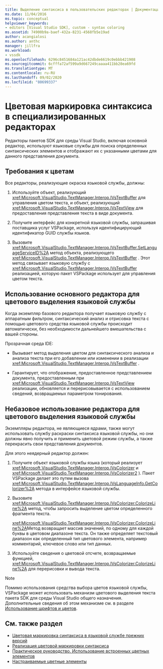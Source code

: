 ```yaml
---
title: Выделение синтаксиса в пользовательских редакторах | Документация Майкрософт
ms.date: 11/04/2016
ms.topic: conceptual
helpviewer_keywords:
- editors [Visual Studio SDK], custom - syntax coloring
ms.assetid: 74900b9a-baef-432a-8231-4568fb5e19ad
author: acangialosi
ms.author: anthc
manager: jillfra
ms.workload:
- vssdk
ms.openlocfilehash: 6296c8451684a121ac42dbde6619c0ebbb421908
ms.sourcegitcommit: 6cfffa72af599a9d667249caaaa411bb28ea69fd
ms.translationtype: MT
ms.contentlocale: ru-RU
ms.lasthandoff: 09/02/2020
ms.locfileid: "80699337"
---
```

# <a name="syntax-coloring-in-custom-editors"></a>Цветовая маркировка синтаксиса в специализированных редакторах
Редакторы пакетов SDK для среды Visual Studio, включая основной редактор, используют языковые службы для поиска определенных синтаксических элементов и отображают их с указанными цветами для данного представления документа.

## <a name="colorization-requirements"></a>Требования к цветам
 Все редакторы, реализующие окраска языковой службы, должны:

1. Используйте объект, реализующий <xref:Microsoft.VisualStudio.TextManager.Interop.IVsTextBuffer> для управления цветом текста, и объект, реализующий <xref:Microsoft.VisualStudio.TextManager.Interop.IVsTextView> для предоставления представления текста в виде документа.

2. Получите интерфейс для конкретной языковой службы, запрашивая поставщика услуг VSPackage, используя идентифицирующий идентификатор GUID службы языков.

3. Вызовите <xref:Microsoft.VisualStudio.TextManager.Interop.IVsTextBuffer.SetLanguageServiceID%2A> метод объекта, реализующего <xref:Microsoft.VisualStudio.TextManager.Interop.IVsTextBuffer> . Этот метод связывает языковую службу с <xref:Microsoft.VisualStudio.TextManager.Interop.IVsTextBuffer> реализацией, которую пакет VSPackage использует для управления цветом текста.

## <a name="core-editor-usage-of-a-language-services-colorizer"></a>Использование основного редактора для цветового выделения языковой службы
 Когда экземпляр базового редактора получает языковую службу с аппаратным фильтром, синтаксический анализ и отрисовка текста с помощью цветового средства языковой службы происходит автоматически, без необходимости дальнейшего вмешательства с вашей стороны.

 Прозрачная среда IDE:

- Вызывает метод выделения цветом для синтаксического анализа и анализа текста при его добавлении или изменении в реализации <xref:Microsoft.VisualStudio.TextManager.Interop.IVsTextBuffer> .

- Гарантирует, что отображение, предоставленное представлением документа, предоставленным при <xref:Microsoft.VisualStudio.TextManager.Interop.IVsTextView> реализации, обновляется и перерисовывается с использованием сведений, возвращаемых параметром тонирования.

## <a name="non-core-editor-usage-of-a-language-services-colorizer"></a>Небазовое использование редактора для цветового выделения языковой службы
 Экземпляры редактора, не являющиеся ядрами, также могут использовать службу раскраски синтаксиса языковой службы, но они должны явно получить и применить цветовой режим службы, а также перекрасить свои представления документов.

 Для этого неядерный редактор должен:

1. Получите объект языковой службы языка (который реализует <xref:Microsoft.VisualStudio.TextManager.Interop.IVsColorizer> и <xref:Microsoft.VisualStudio.TextManager.Interop.IVsColorizer2> ). Пакет VSPackage делает это путем вызова <xref:Microsoft.VisualStudio.TextManager.Interop.IVsLanguageInfo.GetColorizer%2A> метода в интерфейсе языковой службы.

2. Вызовите <xref:Microsoft.VisualStudio.TextManager.Interop.IVsColorizer.ColorizeLine%2A> метод, чтобы запросить выделение цветом определенного фрагмента текста.

     <xref:Microsoft.VisualStudio.TextManager.Interop.IVsColorizer.ColorizeLine%2A>Метод возвращает массив значений, по одному для каждой буквы в цветовом диапазоне текста. Он также определяет текстовый диапазон как определенный тип цветового элемента, например комментарий, ключевое слово или тип данных.

3. Используйте сведения о цветовой отсчете, возвращаемые функцией, <xref:Microsoft.VisualStudio.TextManager.Interop.IVsColorizer.ColorizeLine%2A> для перерисовки и вывода текста.

> [!NOTE]
> Помимо использования средства выбора цветов языковой службы, VSPackage может использовать механизм цветового выделения текста пакета SDK для среды Visual Studio общего назначения. Дополнительные сведения об этом механизме см. в разделе [Использование шрифтов и цветов](/visualstudio/extensibility/using-fonts-and-colors?view=vs-2015).

## <a name="see-also"></a>См. также раздел

- [Цветовая маркировка синтаксиса в языковой службе прежних версий](../extensibility/internals/syntax-coloring-in-a-legacy-language-service.md)
- [Реализация цветовой маркировки синтаксиса](../extensibility/internals/implementing-syntax-coloring.md)
- [Практическое руководство. Использование встроенных цветных элементов](../extensibility/internals/how-to-use-built-in-colorable-items.md)
- [Настраиваемые цветные элементы](../extensibility/internals/custom-colorable-items.md)
